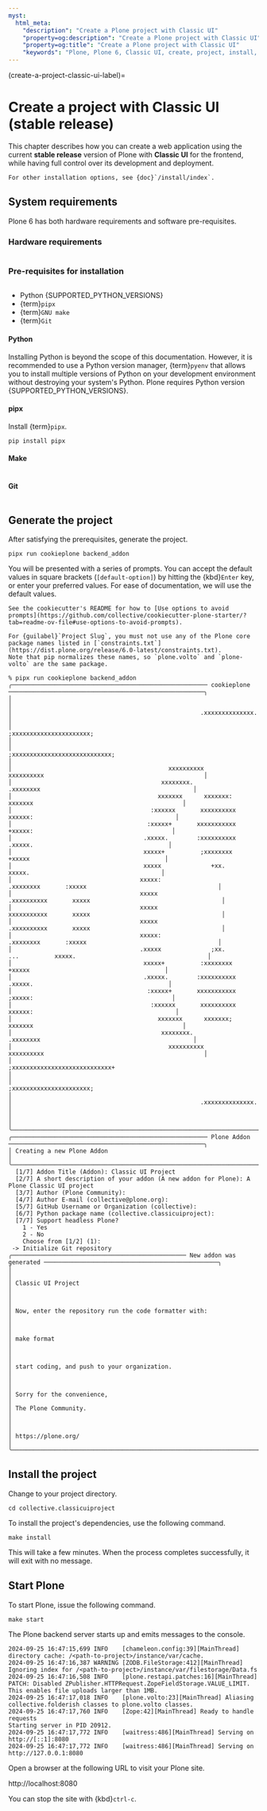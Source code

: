 ```yaml
---
myst:
  html_meta:
    "description": "Create a Plone project with Classic UI"
    "property=og:description": "Create a Plone project with Classic UI"
    "property=og:title": "Create a Plone project with Classic UI"
    "keywords": "Plone, Plone 6, Classic UI, create, project, install, cookiecutter"
---
```



(create-a-project-classic-ui-label)=

# Create a project with Classic UI (stable release)

This chapter describes how you can create a web application using the current **stable release** version of Plone with **Classic UI** for the frontend, while having full control over its development and deployment.

```{seealso}
For other installation options, see {doc}`/install/index`.
```


## System requirements

Plone 6 has both hardware requirements and software pre-requisites.


### Hardware requirements

```{include} /_inc/_hardware-requirements.md
```

### Pre-requisites for installation

```{include} ../volto/contributing/install-operating-system.md
```

-   Python {SUPPORTED_PYTHON_VERSIONS}
-   {term}`pipx`
-   {term}`GNU make`
-   {term}`Git`


#### Python

Installing Python is beyond the scope of this documentation.
However, it is recommended to use a Python version manager, {term}`pyenv` that allows you to install multiple versions of Python on your development environment without destroying your system's Python.
Plone requires Python version {SUPPORTED_PYTHON_VERSIONS}.


#### pipx

Install {term}`pipx`.

```shell
pip install pipx
```


#### Make

```{include} ../volto/contributing/install-make.md
```


#### Git

```{include} ../volto/contributing/install-git.md
```


## Generate the project

After satisfying the prerequisites, generate the project.

```shell
pipx run cookieplone backend_addon
```

You will be presented with a series of prompts.
You can accept the default values in square brackets (`[default-option]`) by hitting the {kbd}`Enter` key, or enter your preferred values.
For ease of documentation, we will use the default values.

```{tip}
See the cookiecutter's README for how to [Use options to avoid prompts](https://github.com/collective/cookiecutter-plone-starter/?tab=readme-ov-file#use-options-to-avoid-prompts).
```

```{important}
For {guilabel}`Project Slug`, you must not use any of the Plone core package names listed in [`constraints.txt`](https://dist.plone.org/release/6.0-latest/constraints.txt).
Note that pip normalizes these names, so `plone.volto` and `plone-volto` are the same package.
```

```console
% pipx run cookieplone backend_addon
╭─────────────────────────────────────────────────────── cookieplone ───────────────────────────────────────────────────────╮
│                                                                                                                           │
│                                                     .xxxxxxxxxxxxxx.                                                      │
│                                                 ;xxxxxxxxxxxxxxxxxxxxxx;                                                  │
│                                              ;xxxxxxxxxxxxxxxxxxxxxxxxxxxx;                                               │
│                                            xxxxxxxxxx              xxxxxxxxxx                                             │
│                                          xxxxxxxx.                    .xxxxxxxx                                           │
│                                         xxxxxxx      xxxxxxx:            xxxxxxx                                          │
│                                       :xxxxxx       xxxxxxxxxx             xxxxxx:                                        │
│                                      :xxxxx+       xxxxxxxxxxx              +xxxxx:                                       │
│                                     .xxxxx.        :xxxxxxxxxx               .xxxxx.                                      │
│                                     xxxxx+          ;xxxxxxxx                 +xxxxx                                      │
│                                     xxxxx              +xx.                    xxxxx.                                     │
│                                    xxxxx:                      .xxxxxxxx       :xxxxx                                     │
│                                    xxxxx                      .xxxxxxxxxx       xxxxx                                     │
│                                    xxxxx                      xxxxxxxxxxx       xxxxx                                     │
│                                    xxxxx                      .xxxxxxxxxx       xxxxx                                     │
│                                    xxxxx:                      .xxxxxxxx       :xxxxx                                     │
│                                    .xxxxx              ;xx.       ...          xxxxx.                                     │
│                                     xxxxx+          :xxxxxxxx                 +xxxxx                                      │
│                                     .xxxxx.        :xxxxxxxxxx               .xxxxx.                                      │
│                                      :xxxxx+       xxxxxxxxxxx              ;xxxxx:                                       │
│                                       :xxxxxx       xxxxxxxxxx             xxxxxx:                                        │
│                                         xxxxxxx      xxxxxxx;            xxxxxxx                                          │
│                                          xxxxxxxx.                    .xxxxxxxx                                           │
│                                            xxxxxxxxxx              xxxxxxxxxx                                             │
│                                              ;xxxxxxxxxxxxxxxxxxxxxxxxxxxx+                                               │
│                                                 ;xxxxxxxxxxxxxxxxxxxxxx;                                                  │
│                                                     .xxxxxxxxxxxxxx.                                                      │
│                                                                                                                           │
╰───────────────────────────────────────────────────────────────────────────────────────────────────────────────────────────╯
╭─────────────────────────────────────────────────────── Plone Addon ───────────────────────────────────────────────────────╮
│ Creating a new Plone Addon                                                                                                │
╰───────────────────────────────────────────────────────────────────────────────────────────────────────────────────────────╯
  [1/7] Addon Title (Addon): Classic UI Project
  [2/7] A short description of your addon (A new addon for Plone): A Plone Classic UI project
  [3/7] Author (Plone Community): 
  [4/7] Author E-mail (collective@plone.org): 
  [5/7] GitHub Username or Organization (collective): 
  [6/7] Python package name (collective.classicuiproject): 
  [7/7] Support headless Plone?
    1 - Yes
    2 - No
    Choose from [1/2] (1): 
 -> Initialize Git repository
╭───────────────────────────────────────────────── New addon was generated ─────────────────────────────────────────────────╮
│                                                                                                                           │
│ Classic UI Project                                                                                                        │
│                                                                                                                           │
│ Now, enter the repository run the code formatter with:                                                                    │
│                                                                                                                           │
│ make format                                                                                                               │
│                                                                                                                           │
│ start coding, and push to your organization.                                                                              │
│                                                                                                                           │
│ Sorry for the convenience,                                                                                                │
│ The Plone Community.                                                                                                      │
│                                                                                                                           │
│ https://plone.org/                                                                                                        │
╰───────────────────────────────────────────────────────────────────────────────────────────────────────────────────────────╯
```

## Install the project

Change to your project directory.

```shell
cd collective.classicuiproject
```

To install the project's dependencies, use the following command.

```shell
make install
```

This will take a few minutes.
When the process completes successfully, it will exit with no message.


## Start Plone

To start Plone, issue the following command.

```shell
make start
```

The Plone backend server starts up and emits messages to the console.

```console
2024-09-25 16:47:15,699 INFO    [chameleon.config:39][MainThread] directory cache: /<path-to-project>/instance/var/cache.
2024-09-25 16:47:16,387 WARNING [ZODB.FileStorage:412][MainThread] Ignoring index for /<path-to-project>/instance/var/filestorage/Data.fs
2024-09-25 16:47:16,508 INFO    [plone.restapi.patches:16][MainThread] PATCH: Disabled ZPublisher.HTTPRequest.ZopeFieldStorage.VALUE_LIMIT. This enables file uploads larger than 1MB.
2024-09-25 16:47:17,018 INFO    [plone.volto:23][MainThread] Aliasing collective.folderish classes to plone.volto classes.
2024-09-25 16:47:17,760 INFO    [Zope:42][MainThread] Ready to handle requests
Starting server in PID 20912.
2024-09-25 16:47:17,772 INFO    [waitress:486][MainThread] Serving on http://[::1]:8080
2024-09-25 16:47:17,772 INFO    [waitress:486][MainThread] Serving on http://127.0.0.1:8080
```

Open a browser at the following URL to visit your Plone site.

http://localhost:8080

You can stop the site with {kbd}`ctrl-c`.
